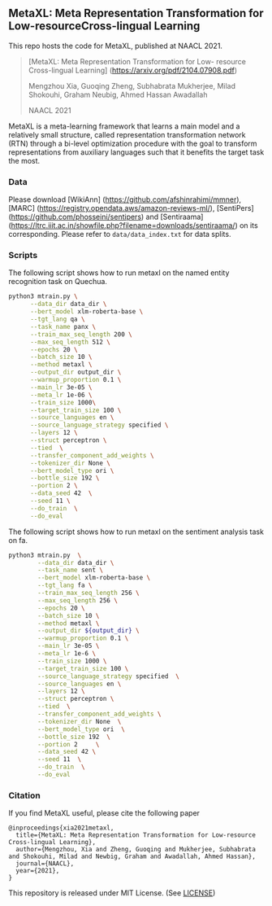 ## MetaXL: Meta Representation Transformation for Low-resourceCross-lingual Learning

This repo hosts the code for MetaXL, published at NAACL 2021. 
> [MetaXL: Meta Representation Transformation for Low- resource Cross-lingual Learning] (https://arxiv.org/pdf/2104.07908.pdf)
> 
> Mengzhou Xia, Guoqing Zheng, Subhabrata Mukherjee, Milad Shokouhi, Graham Neubig, Ahmed Hassan Awadallah  
> 
> NAACL 2021

MetaXL is a meta-learning framework that learns a main model and a relatively small structure, called representation transformation network (RTN) through a bi-level optimization procedure with the goal to transform representations from auxiliary languages such that it benefits the target task the most.

### Data
Please download [WikiAnn] (https://github.com/afshinrahimi/mmner), [MARC] (https://registry.opendata.aws/amazon-reviews-ml/), [SentiPers] (https://github.com/phosseini/sentipers) and [Sentiraama] (https://ltrc.iiit.ac.in/showfile.php?filename=downloads/sentiraama/) on its corresponding. Please refer to `data/data_index.txt` for data splits. 

### Scripts

The following script shows how to run metaxl on the named entity recognition task on Quechua. 

```bash
python3 mtrain.py \
      --data_dir data_dir \
      --bert_model xlm-roberta-base \
      --tgt_lang qa \
      --task_name panx \
      --train_max_seq_length 200 \
      --max_seq_length 512 \
      --epochs 20 \
      --batch_size 10 \
      --method metaxl \
      --output_dir output_dir \
      --warmup_proportion 0.1 \
      --main_lr 3e-05 \
      --meta_lr 1e-06 \
      --train_size 1000\
      --target_train_size 100 \
      --source_languages en \
      --source_language_strategy specified \
      --layers 12 \
      --struct perceptron \
      --tied  \
      --transfer_component_add_weights \
      --tokenizer_dir None \
      --bert_model_type ori \
      --bottle_size 192 \
      --portion 2 \
      --data_seed 42  \
      --seed 11 \
      --do_train  \
      --do_eval 

```

The following script shows how to run metaxl on the sentiment analysis task on fa. 

``` bash
python3 mtrain.py  \
		--data_dir data_dir \
		--task_name sent \
		--bert_model xlm-roberta-base \
		--tgt_lang fa \
		--train_max_seq_length 256 \
		--max_seq_length 256 \
		--epochs 20 \
		--batch_size 10 \
		--method metaxl \
		--output_dir ${output_dir} \
		--warmup_proportion 0.1 \
		--main_lr 3e-05 \
		--meta_lr 1e-6 \
		--train_size 1000 \
		--target_train_size 100 \
		--source_language_strategy specified  \
		--source_languages en \
		--layers 12 \
		--struct perceptron \
		--tied  \
		--transfer_component_add_weights \
		--tokenizer_dir None  \
		--bert_model_type ori  \
		--bottle_size 192  \
		--portion 2 	\
		--data_seed 42 \
		--seed 11  \
		--do_train  \
		--do_eval
```

### Citation

If you find MetaXL useful, please cite the following paper

```
@inproceedings{xia2021metaxl,
  title={MetaXL: Meta Representation Transformation for Low-resource Cross-lingual Learning},
  author={Mengzhou, Xia and Zheng, Guoqing and Mukherjee, Subhabrata and Shokouhi, Milad and Newbig, Graham and Awadallah, Ahmed Hassan},
  journal={NAACL},
  year={2021},
}
```

This repository is released under MIT License. (See [LICENSE](LICENSE))

	

